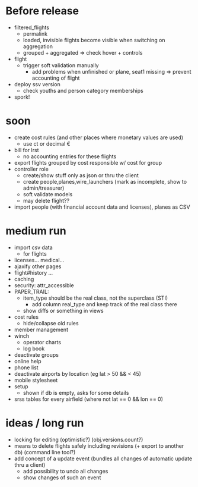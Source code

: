 # Before release
- filtered\_flights
  - permalink
  - loaded, invisible flights become visible when switching on aggregation
  - grouped + aggregated => check hover + controls
- flight
  - trigger soft validation manually
    - add problems when unfinished or plane, seat1 missing => prevent accounting of flight
- deploy ssv version
  - check youths and person category memberships
- spork!

# soon
- create cost rules (and other places where monetary values are used)
  - use ct or decimal €
- bill for lrst
  - no accounting entries for these flights
- export flights grouped by cost responsible w/ cost for group
- controller role
  - create/show stuff only as json or thru the client
  - create people,planes,wire\_launchers (mark as incomplete, show to admin/treasurer)
  - soft validate models
  - may delete flight??
- import people (with financial account data and licenses), planes as CSV

# medium run
- import csv data
  - for flights
- licenses... medical...
- ajaxify other pages
- flight#history ...
- caching
- security: attr\_accessible
- PAPER\_TRAIL:
  - item\_type should be the real class, not the superclass (STI)
    - add column real\_type and keep track of the real class there
  - show diffs or something in views
- cost rules
  - hide/collapse old rules
- member management
- winch
  - operator charts
  - log book
- deactivate groups
- online help
- phone list
- deactivate airports by location (eg lat > 50 && < 45)
- mobile stylesheet
- setup
  - shown if db is empty, asks for some details
- srss tables for every airfield (where not lat == 0 && lon == 0)

# ideas / long run
- locking for editing (optimistic?) (obj.versions.count?)
- means to delete flights safely including revisions (+ export to another db) (command line tool?)
- add concept of a update event (bundles all changes of automatic update thru a client)
  - add possibility to undo all changes
  - show changes of such an event

